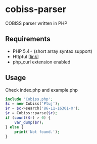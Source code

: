 cobiss-parser
=============

COBISS parser written in PHP

## Requirements
* PHP 5.4+ (short array syntax support)
* Httpful [[link]](http://phphttpclient.com/)
* php_curl extension enabled

## Usage
Check index.php and example.php
```php
include 'Cobiss.php';
$c = new Cobiss('Ptuj');
$r = $c->search('86-11-16301-X');
$r = Cobiss::parse($r);
if (count($r) > 0) {
    var_dump($r);
} else {
	print('Not found.');
}
```
